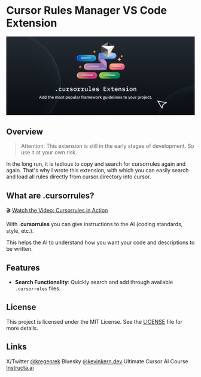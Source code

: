# Cursor Rules Manager VS Code Extension

![Banner](./images/banner.png)

## Overview

>Attention: This extension is still in the early stages of development. So use it at your own risk.

In the long run, it is tedious to copy and search for cursorrules again and again. That's why I wrote this extension, with which you can easily search and load all rules directly from cursor.directory into cursor.

## What are .cursorrules?

🎬 [Watch the Video: Cursorrules in Action](https://courses.instructa.ai/en/course/ultimate-cursor-ai/view/9f72474c-b72e-425f-b9d0-42d9e2523630)

With .𝐜𝐮𝐫𝐬𝐨𝐫𝐫𝐮𝐥𝐞𝐬 you can give instructions to the AI (coding standards, style, etc.).

This helps the AI to understand how you want your code and descriptions to be written.

## Features

- **Search Functionality**: Quickly search and add through available `.cursorrules` files.

## License

This project is licensed under the MIT License. See the [LICENSE](LICENSE) file for more details.

## Links

X/Twitter [@kregenrek](https://x.com/kregenrek)
Bluesky [@kevinkern.dev](https://bsky.app/profile/kevinkern.dev)
Ultimate Cursor AI Course [Instructa.ai](https://www.instructa.ai/en/cursor-ai)
